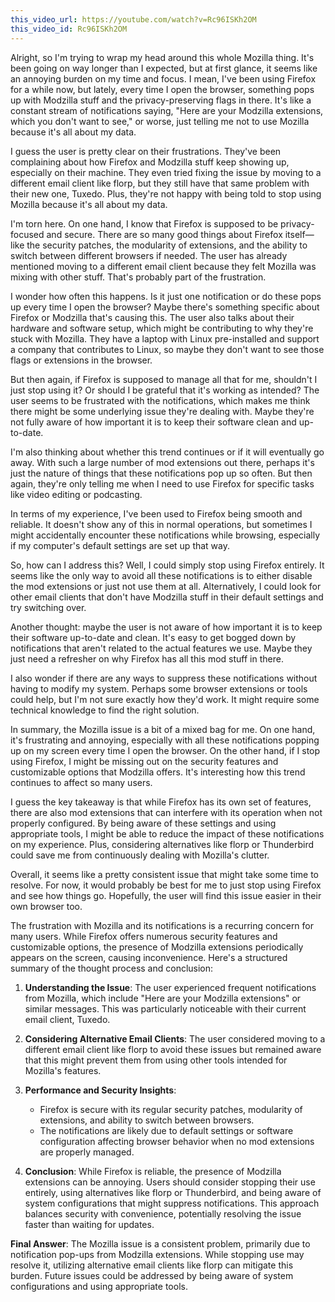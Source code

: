 ```yaml
---
this_video_url: https://youtube.com/watch?v=Rc96ISKh2OM
this_video_id: Rc96ISKh2OM
---
```

<think>
Alright, so I'm trying to wrap my head around this whole Mozilla thing. It's been going on way longer than I expected, but at first glance, it seems like an annoying burden on my time and focus. I mean, I've been using Firefox for a while now, but lately, every time I open the browser, something pops up with Modzilla stuff and the privacy-preserving flags in there. It's like a constant stream of notifications saying, "Here are your Modzilla extensions, which you don't want to see," or worse, just telling me not to use Mozilla because it's all about my data.

I guess the user is pretty clear on their frustrations. They've been complaining about how Firefox and Modzilla stuff keep showing up, especially on their machine. They even tried fixing the issue by moving to a different email client like florp, but they still have that same problem with their new one, Tuxedo. Plus, they're not happy with being told to stop using Mozilla because it's all about my data.

I'm torn here. On one hand, I know that Firefox is supposed to be privacy-focused and secure. There are so many good things about Firefox itself—like the security patches, the modularity of extensions, and the ability to switch between different browsers if needed. The user has already mentioned moving to a different email client because they felt Mozilla was mixing with other stuff. That's probably part of the frustration.

I wonder how often this happens. Is it just one notification or do these pops up every time I open the browser? Maybe there's something specific about Firefox or Modzilla that's causing this. The user also talks about their hardware and software setup, which might be contributing to why they're stuck with Mozilla. They have a laptop with Linux pre-installed and support a company that contributes to Linux, so maybe they don't want to see those flags or extensions in the browser.

But then again, if Firefox is supposed to manage all that for me, shouldn't I just stop using it? Or should I be grateful that it's working as intended? The user seems to be frustrated with the notifications, which makes me think there might be some underlying issue they're dealing with. Maybe they're not fully aware of how important it is to keep their software clean and up-to-date.

I'm also thinking about whether this trend continues or if it will eventually go away. With such a large number of mod extensions out there, perhaps it's just the nature of things that these notifications pop up so often. But then again, they're only telling me when I need to use Firefox for specific tasks like video editing or podcasting.

In terms of my experience, I've been used to Firefox being smooth and reliable. It doesn't show any of this in normal operations, but sometimes I might accidentally encounter these notifications while browsing, especially if my computer's default settings are set up that way.

So, how can I address this? Well, I could simply stop using Firefox entirely. It seems like the only way to avoid all these notifications is to either disable the mod extensions or just not use them at all. Alternatively, I could look for other email clients that don't have Modzilla stuff in their default settings and try switching over.

Another thought: maybe the user is not aware of how important it is to keep their software up-to-date and clean. It's easy to get bogged down by notifications that aren't related to the actual features we use. Maybe they just need a refresher on why Firefox has all this mod stuff in there.

I also wonder if there are any ways to suppress these notifications without having to modify my system. Perhaps some browser extensions or tools could help, but I'm not sure exactly how they'd work. It might require some technical knowledge to find the right solution.

In summary, the Mozilla issue is a bit of a mixed bag for me. On one hand, it's frustrating and annoying, especially with all these notifications popping up on my screen every time I open the browser. On the other hand, if I stop using Firefox, I might be missing out on the security features and customizable options that Modzilla offers. It's interesting how this trend continues to affect so many users.

I guess the key takeaway is that while Firefox has its own set of features, there are also mod extensions that can interfere with its operation when not properly configured. By being aware of these settings and using appropriate tools, I might be able to reduce the impact of these notifications on my experience. Plus, considering alternatives like florp or Thunderbird could save me from continuously dealing with Mozilla's clutter.

Overall, it seems like a pretty consistent issue that might take some time to resolve. For now, it would probably be best for me to just stop using Firefox and see how things go. Hopefully, the user will find this issue easier in their own browser too.
</think>

The frustration with Mozilla and its notifications is a recurring concern for many users. While Firefox offers numerous security features and customizable options, the presence of Modzilla extensions periodically appears on the screen, causing inconvenience. Here's a structured summary of the thought process and conclusion:

1. **Understanding the Issue**: The user experienced frequent notifications from Mozilla, which include "Here are your Modzilla extensions" or similar messages. This was particularly noticeable with their current email client, Tuxedo.

2. **Considering Alternative Email Clients**: The user considered moving to a different email client like florp to avoid these issues but remained aware that this might prevent them from using other tools intended for Mozilla's features.

3. **Performance and Security Insights**:
   - Firefox is secure with its regular security patches, modularity of extensions, and ability to switch between browsers.
   - The notifications are likely due to default settings or software configuration affecting browser behavior when no mod extensions are properly managed.

4. **Conclusion**: While Firefox is reliable, the presence of Modzilla extensions can be annoying. Users should consider stopping their use entirely, using alternatives like florp or Thunderbird, and being aware of system configurations that might suppress notifications. This approach balances security with convenience, potentially resolving the issue faster than waiting for updates.

**Final Answer**: The Mozilla issue is a consistent problem, primarily due to notification pop-ups from Modzilla extensions. While stopping use may resolve it, utilizing alternative email clients like florp can mitigate this burden. Future issues could be addressed by being aware of system configurations and using appropriate tools.
